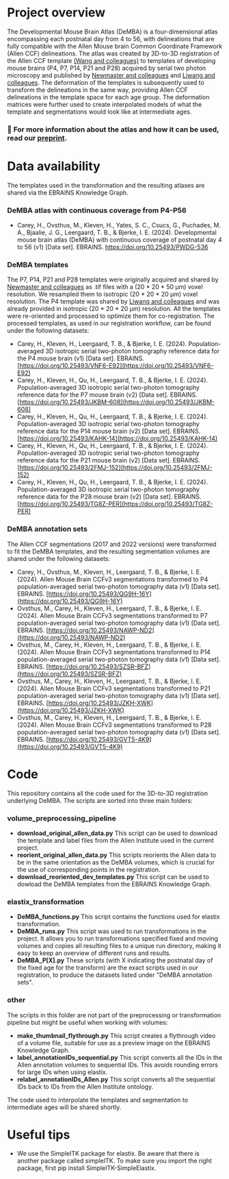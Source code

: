 # Project overview
The Developmental Mouse Brain Atlas (DeMBA) is a four-dimensional atlas encompassing each postnatal day from 4 to 56, with delineations that are fully compatible with the Allen Mouse brain Common Coordinate Framework (Allen CCF) delineations. The atlas was created by 3D-to-3D registration of the Allen CCF template [(Wang and colleagues)](https://www.sciencedirect.com/science/article/pii/S0092867420304025?via%3Dihub) to templates of developing mouse brains (P4, P7, P14, P21 and P28) acquired by serial two photon microscopy and published by [Newmaster and colleagues](https://www.nature.com/articles/s41467-020-15659-1) and [Liwang and colleagues](https://www.ncbi.nlm.nih.gov/pmc/articles/PMC10690281/). The deformation of the templates is subsequently used to transform the delineations in the same way, providing Allen CCF delineations in the template space for each age group. The deformation matrices were further used to create interpolated models of what the template and segmentations would look like at intermediate ages. 

### :page_facing_up: **For more information about the atlas and how it can be used, read our [preprint](https://www.biorxiv.org/content/biorxiv/early/2024/06/14/2024.06.14.598876.full.pdf).**

# Data availability
 The templates used in the transformation and the resulting atlases are shared via the EBRAINS Knowledge Graph.

 ### DeMBA atlas with continuous coverage from P4-P56
 - Carey, H., Ovsthus, M., Kleven, H., Yates, S. C., Csucs, G., Puchades, M. A., Bjaalie, J. G., Leergaard, T. B., & Bjerke, I. E. (2024). Developmental mouse brain atlas (DeMBA) with continuous coverage of postnatal day 4 to 56 (v1) [Data set]. EBRAINS. https://doi.org/10.25493/PWDG-536

 ### DeMBA templates
 The P7, P14, P21 and P28 templates were originally acquired and shared by [Newmaster and colleagues](https://www.nature.com/articles/s41467-020-15659-1) as .tif files with a (20 * 20 * 50 µm) voxel resolution. We resampled them to isotropic (20 * 20 * 20 µm) voxel resolution. The P4 template was shared by [Liwang and colleagues](https://www.ncbi.nlm.nih.gov/pmc/articles/PMC10690281/) and was already provided in isotropic (20 * 20 * 20 µm) resolution. All the templates were re-oriented and processed to optimize them for co-registration. The processed templates, as used in our registration workflow, can be found under the following datasets:
- Carey, H., Kleven, H., Leergaard, T. B., & Bjerke, I. E. (2024). Population-averaged 3D isotropic serial two-photon tomography reference data for the P4 mouse brain (v1) [Data set]. EBRAINS. [https://doi.org/10.25493/VNF6-E92](https://doi.org/10.25493/VNF6-E92)
- Carey, H., Kleven, H., Qu, H., Leergaard, T. B., & Bjerke, I. E. (2024). Population-averaged 3D isotropic serial two-photon tomography reference data for the P7 mouse brain (v2) [Data set]. EBRAINS. [https://doi.org/10.25493/JKBM-608](https://doi.org/10.25493/JKBM-608)
- Carey, H., Kleven, H., Qu, H., Leergaard, T. B., & Bjerke, I. E. (2024). Population-averaged 3D isotropic serial two-photon tomography reference data for the P14 mouse brain (v2) [Data set]. EBRAINS. [https://doi.org/10.25493/KAHK-14](https://doi.org/10.25493/KAHK-14)
- Carey, H., Kleven, H., Qu, H., Leergaard, T. B., & Bjerke, I. E. (2024). Population-averaged 3D isotropic serial two-photon tomography reference data for the P21 mouse brain (v2) [Data set]. EBRAINS. [https://doi.org/10.25493/2FMJ-152](https://doi.org/10.25493/2FMJ-152)
- Carey, H., Kleven, H., Qu, H., Leergaard, T. B., & Bjerke, I. E. (2024). Population-averaged 3D isotropic serial two-photon tomography reference data for the P28 mouse brain (v2) [Data set]. EBRAINS. [https://doi.org/10.25493/TG8Z-PER](https://doi.org/10.25493/TG8Z-PER)

### DeMBA annotation sets
 The Allen CCF segmentations (2017 and 2022 versions) were transformed to fit the DeMBA templates, and the resulting segmentation volumes are shared under the following datasets:
- Carey, H., Ovsthus, M., Kleven, H., Leergaard, T. B., & Bjerke, I. E. (2024). Allen Mouse Brain CCFv3 segmentations transformed to P4 population-averaged serial two-photon tomography data (v1) [Data set]. EBRAINS. [https://doi.org/10.25493/QG9H-16Y](https://doi.org/10.25493/QG9H-16Y)
- Ovsthus, M., Carey, H., Kleven, H., Leergaard, T. B., & Bjerke, I. E. (2024). Allen Mouse Brain CCFv3 segmentations transformed to P7 population-averaged serial two-photon tomography data (v1) [Data set]. EBRAINS. [https://doi.org/10.25493/NAWP-ND2](https://doi.org/10.25493/NAWP-ND2)
- Ovsthus, M., Carey, H., Kleven, H., Leergaard, T. B., & Bjerke, I. E. (2024). Allen Mouse Brain CCFv3 segmentations transformed to P14 population-averaged serial two-photon tomography data (v1) [Data set]. EBRAINS. [https://doi.org/10.25493/SZSR-BFZ](https://doi.org/10.25493/SZSR-BFZ)
- Ovsthus, M., Carey, H., Kleven, H., Leergaard, T. B., & Bjerke, I. E. (2024). Allen Mouse Brain CCFv3 segmentations transformed to P21 population-averaged serial two-photon tomography data (v1) [Data set]. EBRAINS. [https://doi.org/10.25493/JZKH-XWK](https://doi.org/10.25493/JZKH-XWK)
- Ovsthus, M., Carey, H., Kleven, H., Leergaard, T. B., & Bjerke, I. E. (2024). Allen Mouse Brain CCFv3 segmentations transformed to P28 population-averaged serial two-photon tomography data (v1) [Data set]. EBRAINS. [https://doi.org/10.25493/GVT5-4K9](https://doi.org/10.25493/GVT5-4K9)


 # Code
 This repository contains all the code used for the 3D-to-3D registration underlying DeMBA. The scripts are sorted into three main folders:

 ### volume_preprocessing_pipeline
 - **download_original_allen_data.py** This script can be used to download the template and label files from the Allen Institute used in the current project.
 - **reorient_original_allen_data.py** This scripts reorients the Allen data to be in the same orientation as the DeMBA volumes, which is crucial for the use of corresponding points in the registration.
 - **download_reoriented_dev_templates.py** This script can be used to dowload the DeMBA templates from the EBRAINS Knowledge Graph.
   
 ### elastix_transformation
 - **DeMBA_functions.py** This script contains the functions used for elastix transformation.
 - **DeMBA_runs.py** This script was used to run transformations in the project. It allows you to run transformations specified fixed and moving volumes and copies all resulting files to a unique run directory, making it easy to keep an overview of different runs and results.
 - **DeMBA_P[X].py** These scripts (with X indicating the postnatal day of the fixed age for the transform) are the exact scripts used in our registration, to produce the datasets listed under "DeMBA annotation sets".
   
 ### other
 The scripts in this folder are not part of the preprocessing or transformation pipeline but might be useful when working with volumes:
 - **make_thumbnail_flythrough.py** This script creates a flythrough video of a volume file, suitable for use as a preview image on the EBRAINS Knowledge Graph.
 - **label_annotationIDs_sequential.py** This script converts all the IDs in the Allen annotation volumes to sequential IDs. This avoids rounding errors for large IDs when using elastix.
 - **relabel_annotationIDs_Allen.py** This script converts all the sequential IDs back to IDs from the Allen Institute ontology.

The code used to interpolate the templates and segmentation to intermediate ages will be shared shortly.

 # Useful tips
 - We use the SimpleITK package for elastix. Be aware that there is another package called simpleITK. To make sure you import the right package, first pip install SimpleITK-SimpleElastix.
